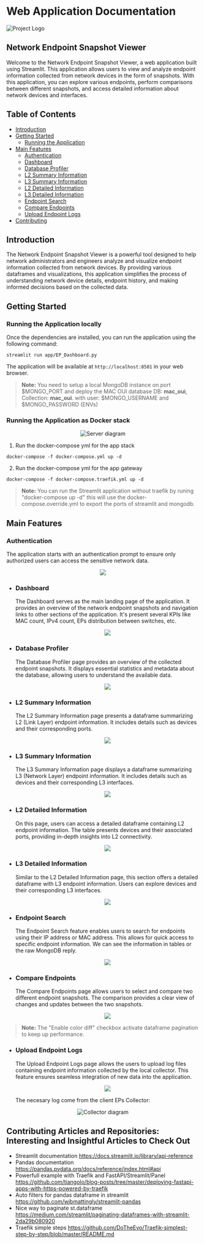 # Web Application Documentation
![Project Logo](figures/Logo.png)
## Network Endpoint Snapshot Viewer

Welcome to the Network Endpoint Snapshot Viewer, a web application built using Streamlit. This application allows users to view and analyze endpoint information collected from network devices in the form of snapshots. With this application, you can explore various endpoints, perform comparisons between different snapshots, and access detailed information about network devices and interfaces.

## Table of Contents

- [Introduction](#introduction)
- [Getting Started](#getting-started)
  - [Running the Application](#running-the-application)
- [Main Features](#main-features)
  - [Authentication](#authentication)
  - [Dashboard](#dashboard)
  - [Database Profiler](#database-profiler)
  - [L2 Summary Information](#l2-summary-information)
  - [L3 Summary Information](#l3-summary-information)
  - [L2 Detailed Information](#l2-detailed-information)
  - [L3 Detailed Information](#l3-detailed-information)
  - [Endpoint Search](#endpoint-search)
  - [Compare Endpoints](#compare-endpoints)
  - [Upload Endpoint Logs](#upload-endpoint-logs)
- [Contributing](#contributing)

## Introduction

The Network Endpoint Snapshot Viewer is a powerful tool designed to help network administrators and engineers analyze and visualize endpoint information collected from network devices. By providing various dataframes and visualizations, this application simplifies the process of understanding network device details, endpoint history, and making informed decisions based on the collected data.

## Getting Started

### Running the Application locally

Once the dependencies are installed, you can run the application using the following command:
``````
streamlit run app/EP_Dashboard.py
``````
The application will be available at `http://localhost:8501` in your web browser.

> **Note:**  You need to setup a local MongoDB instance on port $MONGO_PORT and deploy the MAC OUI database DB: **mac_oui**, Collection: **mac_oui**. with user: $MONGO_USERNAME and $MONGO_PASSWORD (ENVs)

### Running the Application as Docker stack
<p align="center">
<picture>
  <source media="(prefers-color-scheme: dark)" srcset="figures/EPs_app-Server_b.png">
  <source media="(prefers-color-scheme: light)" srcset="figures/EPs_app-Server_w.png">
  <img alt="Server diagram" src="figures/EPs_app-Server_b.png">
</picture>
</p>

1. Run the docker-compose yml for the app stack
``````
docker-compose -f docker-compose.yml up -d   
``````
2. Run the docker-compose yml for the app gateway
``````
docker-compose -f docker-compose.traefik.yml up -d
``````
> **Note:**  You can run the Streamlit application without traefik by runing "docker-compose up -d" this will use the docker-compose.override.yml to export the ports of streamlit and mongodb.

## Main Features

### Authentication

The application starts with an authentication prompt to ensure only authorized users can access the sensitive network data.

<p align="center">
  <img src=captures/Loggin.png />
</p>

*   ### Dashboard

    The Dashboard serves as the main landing page of the application. It provides an overview of the network endpoint snapshots and navigation links to other sections of the application. It's present several KPIs like MAC count, IPv4 count, EPs distribution between switches, etc.

    <p align="center">
      <img src=captures/Dashboard.png />
    </p>

*   ### Database Profiler

    The Database Profiler page provides an overview of the collected endpoint snapshots. It displays essential statistics and metadata about the database, allowing users to understand the available data.

    <p align="center">
      <img src=captures/DB_Profiling.png />
    </p>

*   ### L2 Summary Information

    The L2 Summary Information page presents a dataframe summarizing L2 (Link Layer) endpoint information. It includes details such as devices and their corresponding ports.

    <p align="center">
      <img src=captures/L2_summary.png />
    </p>

*   ### L3 Summary Information

    The L3 Summary Information page displays a dataframe summarizing L3 (Network Layer) endpoint information. It includes details such as devices and their corresponding L3 interfaces.

    <p align="center">
      <img src=captures/L3_summary.png />
    </p>

*   ### L2 Detailed Information

    On this page, users can access a detailed dataframe containing L2 endpoint information. The table presents devices and their associated ports, providing in-depth insights into L2 connectivity.

    <p align="center">
      <img src=captures/L2_detail-1.png />
    </p>

*   ### L3 Detailed Information

    Similar to the L2 Detailed Information page, this section offers a detailed dataframe with L3 endpoint information. Users can explore devices and their corresponding L3 interfaces.

    <p align="center">
      <img src=captures/L3_detail.png />
    </p>

*   ### Endpoint Search

    The Endpoint Search feature enables users to search for endpoints using their IP address or MAC address. This allows for quick access to specific endpoint information. We can see the information in tables or the raw MongoDB reply.

    <p align="center">
      <img src=captures/EP_search_tabla.png />
    </p>

*   ### Compare Endpoints

    The Compare Endpoints page allows users to select and compare two different endpoint snapshots. The comparison provides a clear view of changes and updates between the two snapshots.

    <p align="center">
      <img src=captures/Compare-h.png />
    </p>
> **Note:**  The "Enable color diff" checkbox activate dataframe pagination to keep up performance. 

*   ### Upload Endpoint Logs
    The Upload Endpoint Logs page allows the users to upload log files containing endpoint information collected by the local collector. This feature ensures seamless integration of new data into the application.

    <p align="center">
      <img src=captures/Upload.png />
    </p>

    The necesary log come from the client EPs Collector:
<p align="center">
<picture>
  <source media="(prefers-color-scheme: dark)" srcset="figures/EPs_app-Collector_b.png">
  <source media="(prefers-color-scheme: light)" srcset="figures/EPs_app-Collector_w.png">
  <img alt="Collector diagram" src="figures/EPs_app-Collector_b.png">
</picture>
</p>


## Contributing Articles and Repositories: Interesting and Insightful Articles to Check Out

* Streamlit documentation https://docs.streamlit.io/library/api-reference
* Pandas documentation https://pandas.pydata.org/docs/reference/index.html#api
* Powerfull example with Traefik and FastAPI/Streamlit/Panel https://github.com/tiangolo/blog-posts/tree/master/deploying-fastapi-apps-with-https-powered-by-traefik
* Auto filters for pandas dataframe in streamlit https://github.com/wjbmattingly/streamlit-pandas
* Nice way to paginate st.dataframe https://medium.com/streamlit/paginating-dataframes-with-streamlit-2da29b080920 
* Traefik simple steps https://github.com/DoTheEvo/Traefik-simplest-step-by-step/blob/master/README.md

